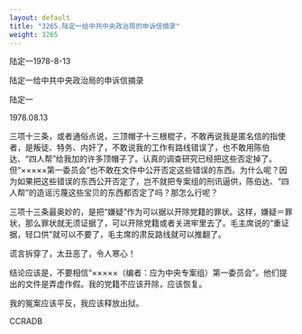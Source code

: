 ```yaml
---
layout: default
title: "3265.陆定一给中共中央政治局的申诉信摘录"
weight: 3265
---
```


陆定一1978-8-13

陆定一给中共中央政治局的申诉信摘录

陆定一

1978.08.13

三项十三条，或者通俗点说，三顶帽子十三根棍子，不敢再说我是匿名信的指使者，是叛徒、特务、内奸了，不敢说我的工作有路线错误了，也不敢用陈伯达、“四人帮”给我加的许多顶帽子了。认真的调查研究已经把这些否定掉了。但“×××××第一委员会”也不敢在文件中公开否定这些错误的东西。为什么呢？因为如果把这些错误的东西公开否定了，岂不就把专案组的刑讯逼供，陈伯达、“四人帮”的造谣污蔑这些宝贝的东西都否定了吗？那怎么行呢？

三项十三条最奥妙的，是把“嫌疑”作为可以据以开除党籍的罪状。这样，嫌疑＝罪状，那么罪状就无须证据了，可以开除党籍或者关进牢里去了。毛主席说的“重证据，轻口供”就可以不要了，毛主席的肃反路线就可以推翻了。

谎言拆穿了，太丑恶了，令人寒心！

结论应该是，不要相信“×××××（编者：应为中央专案组）第一委员会”。他们提出的文件是弄虚作假。我的党籍不应该开除，应该恢复。

我的冤案应该平反，我应该释放出狱。

CCRADB

